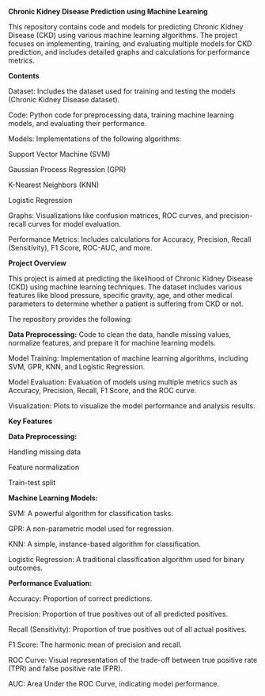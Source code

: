 **Chronic Kidney Disease Prediction using Machine Learning**

This repository contains code and models for predicting Chronic Kidney Disease (CKD) using various machine learning algorithms. 
The project focuses on implementing, training, and evaluating multiple models for CKD prediction, and includes detailed graphs and calculations for performance metrics.

**Contents**

Dataset: Includes the dataset used for training and testing the models (Chronic Kidney Disease dataset).

Code: Python code for preprocessing data, training machine learning models, and evaluating their performance.

Models: Implementations of the following algorithms:

  Support Vector Machine (SVM)
  
  Gaussian Process Regression (GPR)
  
  K-Nearest Neighbors (KNN)
  
  Logistic Regression
  

Graphs: Visualizations like confusion matrices, ROC curves, and precision-recall curves for model evaluation.

Performance Metrics: Includes calculations for Accuracy, Precision, Recall (Sensitivity), F1 Score, ROC-AUC, and more.


**Project Overview**

This project is aimed at predicting the likelihood of Chronic Kidney Disease (CKD) using machine learning techniques. The dataset includes various features like blood pressure, specific gravity, age, and other medical parameters to determine whether a patient is suffering from CKD or not.

The repository provides the following:

**Data Preprocessing:** Code to clean the data, handle missing values, normalize features, and prepare it for machine learning models.

Model Training: Implementation of machine learning algorithms, including SVM, GPR, KNN, and Logistic Regression.

Model Evaluation: Evaluation of models using multiple metrics such as Accuracy, Precision, Recall, F1 Score, and the ROC curve.

Visualization: Plots to visualize the model performance and analysis results.


**Key Features**

**Data Preprocessing:**

Handling missing data

Feature normalization

Train-test split


**Machine Learning Models:**

SVM: A powerful algorithm for classification tasks.

GPR: A non-parametric model used for regression.

KNN: A simple, instance-based algorithm for classification.

Logistic Regression: A traditional classification algorithm used for binary outcomes.


**Performance Evaluation:**

Accuracy: Proportion of correct predictions.

Precision: Proportion of true positives out of all predicted positives.

Recall (Sensitivity): Proportion of true positives out of all actual positives.

F1 Score: The harmonic mean of precision and recall.

ROC Curve: Visual representation of the trade-off between true positive rate (TPR) and false positive rate (FPR).

AUC: Area Under the ROC Curve, indicating model performance.
